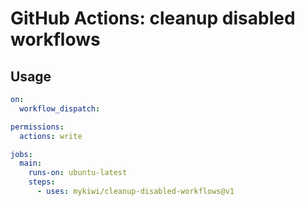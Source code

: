 # GitHub Actions: cleanup disabled workflows

## Usage

```yml
on:
  workflow_dispatch:

permissions:
  actions: write

jobs:
  main:
    runs-on: ubuntu-latest
    steps:
      - uses: mykiwi/cleanup-disabled-workflows@v1
```
